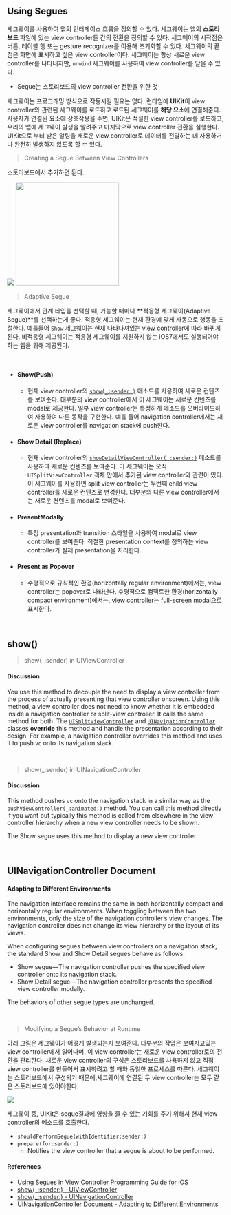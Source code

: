 ## Using Segues

세그웨이를 사용하여 앱의 인터페이스 흐름을 정의할 수 있다. 세그웨이는 앱의 **스토리보드** 파일에 있는 view controller들 간의 전환을 정의할 수 있다. 세그웨이의 시작점은 버튼, 테이블 행 또는 gesture recognizer를 이용해 초기화할 수 있다. 세그웨이의 끝점은 화면에 표시하고 싶은 view controller이다. 세그웨이는 항상 새로운 view controller를 나타내지만, `unwind` 세그웨이를 사용하여 view controller를 닫을 수 있다.

- Segue는 스토리보드의 view controller 전환을 위한 것

세그웨이는 프로그래밍 방식으로 작동시킬 필요는 없다. 런타임에 **UIKit**이 view controller와 관련된 세그웨이를 로드하고 로드된 세그웨이를 **해당 요소**에 연결해준다. 사용자가 연결된 요소에 상호작용을 주면, UIKit은 적절한 view controller를 로드하고, 우리의 앱에 세그웨이 발생을 알려주고 마지막으로 view controller 전환을 실행한다. UIKit으로 부터 받은 알림을 새로운 view controller로 데이터를 전달하는 데 사용하거나 완전히 발생하지 않도록 할 수 있다. 



> Creating a Segue Between View Controllers

스토리보드에서 추가하면 된다.

<img src="https://developer.apple.com/library/archive/featuredarticles/ViewControllerPGforiPhoneOS/Art/segue_creating_2x.png">

<img src="https://developer.apple.com/library/archive/featuredarticles/ViewControllerPGforiPhoneOS/Art/segue_creating_relationships_2x.png" width="240px">

> Adaptive Segue

세그웨이에서 관계 타입을 선택할 때, 가능할 때마다 **적응형 세그웨이(Adaptive Segue)**를 선택하는게 좋다. 적응형 세그웨이는 현재 환경에 맞게 자동으로 행동을 조절한다. 예를들어 `Show` 세그웨이는 현재 나타나져있는 view controller에 따라 바뀌게 된다. 비적응형 세그웨이는 적응형 세그웨이를 지원하지 않는 iOS7에서도 실행되어야하는 앱을 위해 제공된다. 

<br>

- #### Show(Push)

  - 현재 view controller의 [`show(_:sender:)`](https://developer.apple.com/documentation/uikit/uiviewcontroller/1621377-show) 메소드를 사용하여 새로운 컨텐츠를 보여준다. 대부분의 view controller에서 이 세그웨이는 새로운 컨텐츠를 modal로 제공한다. 일부 view controller는 특정하게 메소드를 오버라이드하여 사용하여 다른 동작을 구현한다. 예를 들어 navigation controller에서는 새로운 view controller를 navigation stack에 push한다.

- #### Show Detail (Replace)

  - 현재 view controller의 [`showDetailViewController(_:sender:)`](https://developer.apple.com/documentation/uikit/uiviewcontroller/1621432-showdetailviewcontroller) 메소드를 사용하여 새로운 컨텐츠를 보여준다. 이 세그웨이는 오직 `UISplitViewController` 객체 안에서 추가된 view controller와 관련이 있다. 이 세그웨이를 사용하면 split view controller는 두번째 child view controller를 새로운 컨텐츠로 변경한다. 대부분의 다른 view controller에서는 새로운 컨텐츠를 modal로 보여준다.

- #### PresentModally

  - 특정 presentation과 transition 스타일을 사용하여 modal로 view controller를 보여준다. 적절한 presentation context를 정의하는 view controller가 실제 presentation을 처리한다.

- #### Present as Popover

  - 수평적으로 규칙적인 환경(horizontally regular environment)에서는, view controller는 popover로 나타난다. 수평적으로 컴팩트한 환경(horizontally compact environment)에서는, view controller는 full-screen modal으로 표시한다.

<br>

## show()

> show(_:sender) in UIViewController

#### Discussion

You use this method to decouple the need to display a view controller from the process of actually presenting that view controller onscreen. Using this method, a view controller does not need to know whether it is embedded inside a navigation controller or split-view controller. It calls the same method for both. The [`UISplitViewController`](https://developer.apple.com/documentation/uikit/uisplitviewcontroller) and [`UINavigationController`](https://developer.apple.com/documentation/uikit/uinavigationcontroller) classes **override** this method and handle the presentation according to their design. For example, a navigation controller overrides this method and uses it to push `vc` onto its navigation stack.

<br>

> show(_:sender) in UINavigationController

#### Discussion

This method pushes `vc` onto the navigation stack in a similar way as the [`pushViewController(_:animated:)`](https://developer.apple.com/documentation/uikit/uinavigationcontroller/1621887-pushviewcontroller) method. You can call this method directly if you want but typically this method is called from elsewhere in the view controller hierarchy when a new view controller needs to be shown.

The Show segue uses this method to display a new view controller.

<br>

## UINavigationController Document

#### Adapting to Different Environments

The navigation interface remains the same in both horizontally compact and horizontally regular environments. When toggling between the two environments, only the size of the navigation controller’s view changes. The navigation controller does not change its view hierarchy or the layout of its views.

When configuring segues between view controllers on a navigation stack, the standard Show and Show Detail segues behave as follows:

- Show segue—The navigation controller pushes the specified view controller onto its navigation stack.
- Show Detail segue—The navigation controller presents the specified view controller modally.

The behaviors of other segue types are unchanged.

<br>

> Modifying a Segue’s Behavior at Runtime

아래 그림은 세그웨이가 어떻게 발생되는지 보여준다. 대부분의 작업은 보여지고있는 view controller에서 일어나며, 이 view controller는 새로운 view controller로의 전환을 관리한다. 새로운 view controller의 구성은 스토리보드를 사용하지 않고 직접 view controller를 만들어서 표시하려고 할 때와 동일한 프로세스를 따른다. 세그웨이는 스토리보드에서 구성되기 때문에,세그웨이에 연결된 두 view controller는 모두 같은 스토리보드에 있어야한다.

<img src="https://developer.apple.com/library/archive/featuredarticles/ViewControllerPGforiPhoneOS/Art/VCPG_displaying-view-controller-using-segue_9-4_2x.png">

세그웨이 중, UIKit은 segue결과에 영향을 줄 수 있는 기회를 주기 위해서 현재 view controller의 메소드를 호출한다.

- `shouldPerformSegue(withIdentifier:sender:)`
- `prepare(for:sender:)`
  - Notifies the view controller that a segue is about to be performed.

#### References

- [Using Segues in View Controller Programming Guide for iOS](https://developer.apple.com/library/archive/featuredarticles/ViewControllerPGforiPhoneOS/UsingSegues.html)
- [show(_:sender:) - UIViewController](https://developer.apple.com/documentation/uikit/uiviewcontroller/1621377-show)
- [show(_:sender:) - UINavigationController](https://developer.apple.com/documentation/uikit/uinavigationcontroller/1621872-show)
- [UINavigationController Document - Adapting to Different Environments](https://developer.apple.com/documentation/uikit/uinavigationcontroller)